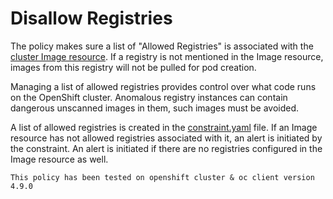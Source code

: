 # Disallow Registries

The policy makes sure a list of "Allowed Registries" is associated with the [cluster Image resource](https://docs.openshift.com/container-platform/4.9/openshift_images/image-configuration.html). If a registry is not mentioned in the Image resource, images from this registry will not be pulled for pod creation.

Managing a list of allowed registries provides control over what code runs on the OpenShift cluster. Anomalous registry instances can contain dangerous unscanned images in them, such images must be avoided.

A list of allowed registries is created in the [constraint.yaml](constraint.yaml) file. If an Image resource has not allowed registries associated with it, an alert is initiated by the constraint. An alert is initiated if there are no registries configured in the Image resource as well.

`This policy has been tested on openshift cluster & oc client version 4.9.0`